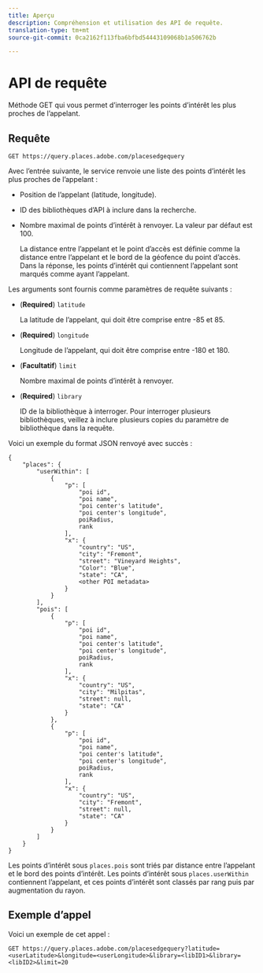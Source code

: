 ```yaml
---
title: Aperçu
description: Compréhension et utilisation des API de requête.
translation-type: tm+mt
source-git-commit: 0ca2162f113fba6bfbd54443109068b1a506762b

---
```




# API de requête

Méthode GET qui vous permet d’interroger les points d’intérêt les plus proches de l’appelant.

## Requête

```text
GET https://query.places.adobe.com/placesedgequery
```

Avec l’entrée suivante, le service renvoie une liste des points d’intérêt les plus proches de l’appelant :

* Position de l’appelant (latitude, longitude).
* ID des bibliothèques d’API à inclure dans la recherche.
* Nombre maximal de points d’intérêt à renvoyer.  La valeur par défaut est 100.

   La distance entre l’appelant et le point d’accès est définie comme la distance entre l’appelant et le bord de la géofence du point d’accès. Dans la réponse, les points d’intérêt qui contiennent l’appelant sont marqués comme ayant l’appelant.

Les arguments sont fournis comme paramètres de requête suivants :

* (**Required**) `latitude`

   La latitude de l’appelant, qui doit être comprise entre -85 et 85.
* (**Required**) `longitude`

   Longitude de l’appelant, qui doit être comprise entre -180 et 180.

* (**Facultatif**) `limit`

   Nombre maximal de points d’intérêt à renvoyer.

* (**Required**) `library`

   ID de la bibliothèque à interroger. Pour interroger plusieurs bibliothèques, veillez à inclure plusieurs copies du paramètre de bibliothèque dans la requête.

Voici un exemple du format JSON renvoyé avec succès :

```markup
{
    "places": {
        "userWithin": [
            {
                "p": [
                    "poi id",
                    "poi name",
                    "poi center's latitude",
                    "poi center's longitude",
                    poiRadius,
                    rank
                ],
                "x": {
                    "country": "US",
                    "city": "Fremont",
                    "street": "Vineyard Heights",
                    "Color": "Blue",
                    "state": "CA",
                    <other POI metadata>
                }
            }
        ],
        "pois": [
            {
                "p": [
                    "poi id",
                    "poi name",
                    "poi center's latitude",
                    "poi center's longitude",
                    poiRadius,
                    rank
                ],
                "x": {
                    "country": "US",
                    "city": "Milpitas",
                    "street": null,
                    "state": "CA"
                }
            },
            {
                "p": [
                    "poi id",
                    "poi name",
                    "poi center's latitude",
                    "poi center's longitude",
                    poiRadius,
                    rank
                ],
                "x": {
                    "country": "US",
                    "city": "Fremont",
                    "street": null,
                    "state": "CA"
                }
            }
        ]
    }
}
```

Les points d’intérêt sous `places.pois` sont triés par distance entre l’appelant et le bord des points d’intérêt. Les points d’intérêt sous `places.userWithin` contiennent l’appelant, et ces points d’intérêt sont classés par rang puis par augmentation du rayon.

## Exemple d’appel

Voici un exemple de cet appel :

```text
GET https://query.places.adobe.com/placesedgequery?latitude=<userLatitude>&longitude=<userLongitude>&library=<libID1>&library=<libID2>&limit=20
```
